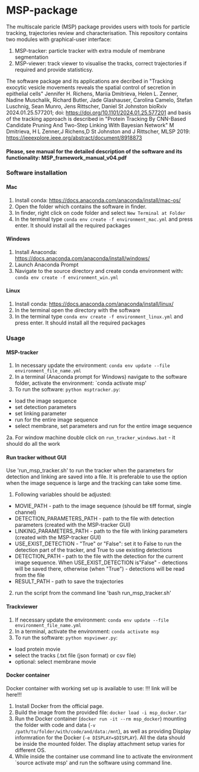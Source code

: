 # MSP-package
The multiscale paricle (MSP) package provides users with tools for particle tracking, trajectories review and characterisation.
This repository contains two modules with graphical-user interface: 
1) MSP-tracker: particle tracker  with extra module of membrane segmentation
2) MSP-viewer: track viewer to visualise the tracks, correct trajectories if required and provide statisticsy.


The software package and its applications are decribed in "Tracking exocytic vesicle movements reveals the spatial control of secretion in epithelial cells"
Jennifer H. Richens, Mariia Dmitrieva, Helen L. Zenner, Nadine Muschalik, Richard Butler, Jade Glashauser, Carolina Camelo, Stefan Luschnig, Sean Munro, Jens Rittscher, Daniel St Johnston
bioRxiv 2024.01.25.577201; doi: https://doi.org/10.1101/2024.01.25.577201  and basis of the tracking approach is described in "Protein Tracking By CNN-Based Candidate Pruning And Two-Step Linking With Bayesian Network" M Dmitrieva, H L Zenner,J Richens,D St Johnston and J Rittscher, MLSP 2019:  https://ieeexplore.ieee.org/abstract/document/8918873

#### Please, see manual for the detailed description of the software and its functionality: MSP_framework_manual_v04.pdf


### Software installation

#### Mac
1. Install conda:  https://docs.anaconda.com/anaconda/install/mac-os/
2. Open the folder which contains the software in finder.
3. In finder, right click on code folder and select `New Terminal at Folder`
4. In the terminal type `conda env create -f environment_mac.yml` and press enter. It should install all the required packages

#### Windows
1. Install Anaconda: https://docs.anaconda.com/anaconda/install/windows/
2. Launch Anaconda Prompt
3. Navigate to the source directory and create conda environment with: `conda env create -f environment_win.yml`

#### Linux
1. Install conda: https://docs.anaconda.com/anaconda/install/linux/
2. In the terminal open the directory with the software
3. In the terminal type `conda env create -f environment_linux.yml` and press enter. It should install all the required packages

### Usage 

#### MSP-tracker
1. In necessary update the environment: `conda env update --file environment_file_name.yml`
2. In a terminal (Anaconda prompt for Windows) navigate to the software folder, activate the environment: `conda activate msp'
3. To run the software: `python msptracker.py`:
  - load the image sequence
  - set detection parameters
  - set linking parameter
  - run for the entire image sequence
  - select membrane, set parameters and run for the entire image sequence 
  
2a. For window machine double click on `run_tracker_windows.bat` - it should do all the work


#### Run tracker without GUI
Use 'run_msp_tracker.sh' to run the tracker when the parameters for detection and linking are saved into a file. It is preferable to use the option when the image sequence is large and the tracking can take some time.

1.  Following variables should be adjusted:
  - MOVIE_PATH - path to the image sequence (should be tiff format, single channel)
  - DETECTION_PARAMETERS_PATH - path to the file with detection parameters (created with the MSP-tracker GUI)
  - LINKING_PARAMETERS_PATH - path to the file with linking parameters (created with the MSP-tracker GUI)
  - USE_EXIST_DETECTION - "True" or "False": set it to False to run the detection part of the tracker, and True to use existing detections
  - DETECTION_PATH - path to the file with the detection for the current image sequence. When USE_EXIST_DETECTION is"False" - detections will be saved there, otherwise (when "True") - detections will be read from the file
  - RESULT_PATH - path to save the trajectories
  2. run the script from the command line 'bash run_msp_tracker.sh'


#### Trackviewer
1. If necessary update the environment: `conda env update --file environment_file_name.yml`
2. In a terminal, activate the environment: `conda activate msp`
3. To run the software: `python mspviewer.py`:
  - load protein movie
  - select the tracks (.txt file (json format) or csv file)
  - optional: select membrane movie
    
#### Docker container

Docker container with working set up is available to use: !!! link will be here!!!
1. Install Docker from the official page. 
2. Build the image from the provided file: `docker load -i msp_docker.tar`
3. Run the Docker container (`docker run -it --rm msp_docker`) mounting the folder with code and data (`-v /path/to/folder/with/code/and/data:/mnt`), as well as providing Display informration for the Docker (`-e DISPLAY=$DISPLAY`). All the data should be inside the mounted folder. The display attachment setup varies for different OS.
4. While inside the container use command line to activate the environment `source activate msp' and run the software using command line. 
